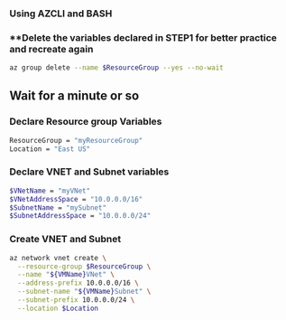 ### Using AZCLI and BASH
### **Delete the variables declared in STEP1 for better practice and recreate again
```bash
az group delete --name $ResourceGroup --yes --no-wait
```
**Wait for a minute or so**
---
### Declare Resource group Variables
```bash
ResourceGroup = "myResourceGroup"
Location = "East US"
```
### Declare VNET and Subnet variables
```bash
$VNetName = "myVNet"
$VNetAddressSpace = "10.0.0.0/16"
$SubnetName = "mySubnet"
$SubnetAddressSpace = "10.0.0.0/24"
```
### Create VNET and Subnet
```bash
az network vnet create \
  --resource-group $ResourceGroup \
  --name "${VMName}VNet" \
  --address-prefix 10.0.0.0/16 \
  --subnet-name "${VMName}Subnet" \
  --subnet-prefix 10.0.0.0/24 \
  --location $Location
```

